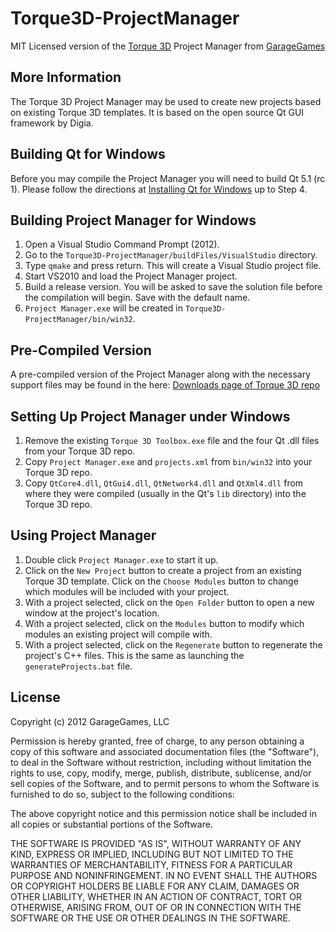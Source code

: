 Torque3D-ProjectManager
=======================

MIT Licensed version of the [Torque 3D](http://www.garagegames.com/products/torque-3d) Project Manager from [GarageGames](http://www.garagegames.com)

More Information
----------------
The Torque 3D Project Manager may be used to create new projects based on existing Torque 3D templates.  It is based on the open source Qt GUI framework by Digia.

Building Qt for Windows
-----------------------
Before you may compile the Project Manager you will need to build Qt 5.1 (rc 1).  Please follow the directions at [Installing Qt for Windows](http://qt-project.org/doc/qt-4.8/install-win.html) up to Step 4.

Building Project Manager for Windows
------------------------
1. Open a Visual Studio Command Prompt (2012).
2. Go to the `Torque3D-ProjectManager/buildFiles/VisualStudio` directory.
3. Type `qmake` and press return.  This will create a Visual Studio project file.
4. Start VS2010 and load the Project Manager project.
5. Build a release version.  You will be asked to save the solution file before the compilation will begin.  Save with the default name.
6. `Project Manager.exe` will be created in `Torque3D-ProjectManager/bin/win32`.

Pre-Compiled Version
--------------------
A pre-compiled version of the Project Manager along with the necessary support files may be found in the here: [Downloads page of Torque 3D repo](https://github.com/GarageGames/Torque3D/wiki/Project-Manager-Archive)

Setting Up Project Manager under Windows
----------------------------------------
1. Remove the existing `Torque 3D Toolbox.exe` file and the four Qt .dll files from your Torque 3D repo.
2. Copy `Project Manager.exe` and `projects.xml` from `bin/win32` into your Torque 3D repo.
3. Copy `QtCore4.dll`, `QtGui4.dll`, `QtNetwork4.dll` and `QtXml4.dll` from where they were compiled (usually in the Qt's `lib` directory) into the Torque 3D repo.

Using Project Manager
---------------------
1. Double click `Project Manager.exe` to start it up.
2. Click on the `New Project` button to create a project from an existing Torque 3D template.  Click on the `Choose Modules` button to change which modules will be included with your project.
3. With a project selected, click on the `Open Folder` button to open a new window at the project's location.
4. With a project selected, click on the `Modules` button to modify which modules an existing project will compile with.
5. With a project selected, click on the `Regenerate` button to regenerate the project's C++ files.  This is the same as launching the `generateProjects.bat` file.

License
-------

Copyright (c) 2012 GarageGames, LLC

Permission is hereby granted, free of charge, to any person obtaining a copy
of this software and associated documentation files (the "Software"), to
deal in the Software without restriction, including without limitation the
rights to use, copy, modify, merge, publish, distribute, sublicense, and/or
sell copies of the Software, and to permit persons to whom the Software is
furnished to do so, subject to the following conditions:

The above copyright notice and this permission notice shall be included in
all copies or substantial portions of the Software.

THE SOFTWARE IS PROVIDED "AS IS", WITHOUT WARRANTY OF ANY KIND, EXPRESS OR
IMPLIED, INCLUDING BUT NOT LIMITED TO THE WARRANTIES OF MERCHANTABILITY,
FITNESS FOR A PARTICULAR PURPOSE AND NONINFRINGEMENT. IN NO EVENT SHALL THE
AUTHORS OR COPYRIGHT HOLDERS BE LIABLE FOR ANY CLAIM, DAMAGES OR OTHER
LIABILITY, WHETHER IN AN ACTION OF CONTRACT, TORT OR OTHERWISE, ARISING
FROM, OUT OF OR IN CONNECTION WITH THE SOFTWARE OR THE USE OR OTHER DEALINGS
IN THE SOFTWARE.
